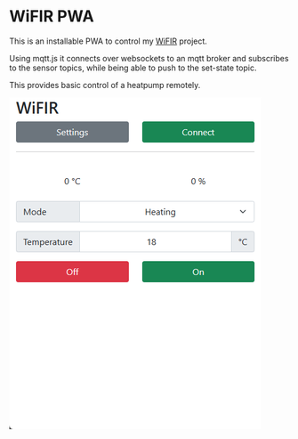 # WiFIR PWA

This is an installable PWA to control my [WiFIR](https://github.com/Duckle29/wifir) project.  

Using mqtt.js it connects over websockets to an mqtt broker and subscribes to the sensor topics, while being able to push to the set-state topic.

This provides basic control of a heatpump remotely.

![screenshot](screenshot.png) 
